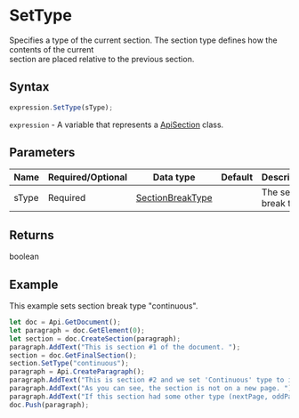 # SetType

Specifies a type of the current section. The section type defines how the contents of the current \
section are placed relative to the previous section.

## Syntax

```javascript
expression.SetType(sType);
```

`expression` - A variable that represents a [ApiSection](../ApiSection.md) class.

## Parameters

| **Name** | **Required/Optional** | **Data type** | **Default** | **Description** |
| ------------- | ------------- | ------------- | ------------- | ------------- |
| sType | Required | [SectionBreakType](../../Enumeration/SectionBreakType.md) |  | The section break type. |

## Returns

boolean

## Example

This example sets section break type "continuous".

```javascript editor-
let doc = Api.GetDocument();
let paragraph = doc.GetElement(0);
let section = doc.CreateSection(paragraph);
paragraph.AddText("This is section #1 of the document. ");
section = doc.GetFinalSection();
section.SetType("continuous");
paragraph = Api.CreateParagraph();
paragraph.AddText("This is section #2 and we set 'Continuous' type to it. ");
paragraph.AddText("As you can see, the section is not on a new page. ");
paragraph.AddText("If this section had some other type (nextPage, oddPage, evenPage), it would start a new page.");
doc.Push(paragraph);
```
